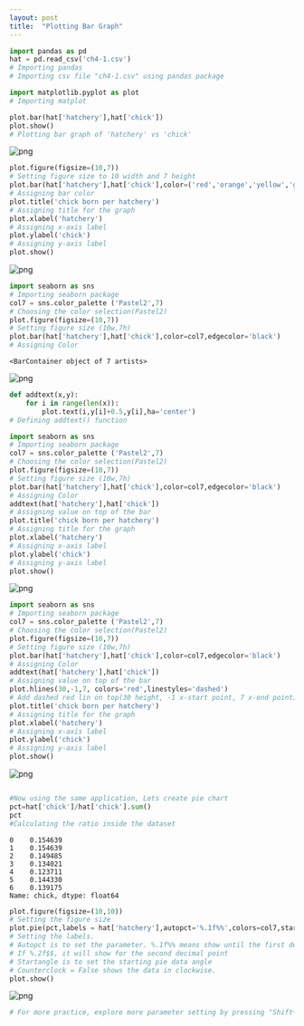 ```yaml
---
layout: post
title:  "Plotting Bar Graph"
---
```

    
```python
import pandas as pd
hat = pd.read_csv('ch4-1.csv')
# Importing pandas
# Importing csv file "ch4-1.csv" using pandas package
```


```python
import matplotlib.pyplot as plot
# Importing matplot
```


```python
plot.bar(hat['hatchery'],hat['chick'])
plot.show()
# Plotting bar graph of 'hatchery' vs 'chick'
```


    
![png]((images)output_2_0.png)
    



```python
plot.figure(figsize=(10,7))
# Setting figure size to 10 width and 7 height
plot.bar(hat['hatchery'],hat['chick'],color=('red','orange','yellow','green','blue','navy','purple'))
# Assigning bar color
plot.title('chick born per hatchery')
# Assigning title for the graph
plot.xlabel('hatchery')
# Assigning x-axis label
plot.ylabel('chick')
# Assigning y-axis label
plot.show()
```


    
![png](output_3_0.png)
    



```python
import seaborn as sns
# Importing seaborn package
col7 = sns.color_palette ('Pastel2',7)
# Choosing the color selection(Pastel2)
plot.figure(figsize=(10,7))
# Setting figure size (10w,7h)
plot.bar(hat['hatchery'],hat['chick'],color=col7,edgecolor='black')
# Assigning Color
```




    <BarContainer object of 7 artists>




    
![png](output_4_1.png)
    



```python
def addtext(x,y):
    for i in range(len(x)):
        plot.text(i,y[i]+0.5,y[i],ha='center')
# Defining addtext() function
```


```python
import seaborn as sns
# Importing seaborn package
col7 = sns.color_palette ('Pastel2',7)
# Choosing the color selection(Pastel2)
plot.figure(figsize=(10,7))
# Setting figure size (10w,7h)
plot.bar(hat['hatchery'],hat['chick'],color=col7,edgecolor='black')
# Assigning Color
addtext(hat['hatchery'],hat['chick'])
# Assigning value on top of the bar
plot.title('chick born per hatchery')
# Assigning title for the graph
plot.xlabel('hatchery')
# Assigning x-axis label
plot.ylabel('chick')
# Assigning y-axis label
plot.show()
```


    
![png](output_6_0.png)
    



```python
import seaborn as sns
# Importing seaborn package
col7 = sns.color_palette ('Pastel2',7)
# Choosing the color selection(Pastel2)
plot.figure(figsize=(10,7))
# Setting figure size (10w,7h)
plot.bar(hat['hatchery'],hat['chick'],color=col7,edgecolor='black')
# Assigning Color
addtext(hat['hatchery'],hat['chick'])
# Assigning value on top of the bar
plot.hlines(30,-1,7, colors='red',linestyles='dashed')
# Add dashed red lin on top(30 height, -1 x-start point, 7 x-end point)
plot.title('chick born per hatchery')
# Assigning title for the graph
plot.xlabel('hatchery')
# Assigning x-axis label
plot.ylabel('chick')
# Assigning y-axis label
plot.show()
```


    
![png](output_7_0.png)
    



```python

```


```python
#Now using the same application, Lets create pie chart
pct=hat['chick']/hat['chick'].sum()
pct
#Calculating the ratio inside the dataset
```




    0    0.154639
    1    0.154639
    2    0.149485
    3    0.134021
    4    0.123711
    5    0.144330
    6    0.139175
    Name: chick, dtype: float64




```python
plot.figure(figsize=(10,10))
# Setting the figure size
plot.pie(pct,labels = hat['hatchery'],autopct='%.1f%%',colors=col7,startangle=90,counterclock=False)
# Setting the labels.
# Autopct is to set the parameter. %.1f%% means show until the first decimal point. 
# If %.2f$$, it will show for the second decimal point
# Startangle is to set the starting pie data angle
# Counterclock = False shows the data in clockwise.
plot.show()
```


    
![png](output_10_0.png)
    



```python
# For more practice, explore more parameter setting by pressing "Shift+Tab" for the following line. 
```
